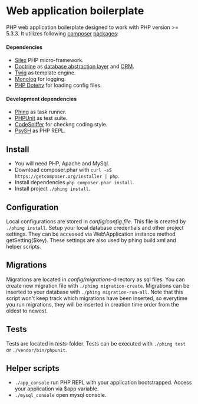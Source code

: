 # Web application boilerplate

PHP web application boilerplate designed to work with PHP version >= 5.3.3.
It utilizes following [composer](https://getcomposer.org/doc/) [packages](https://packagist.org/):

#### Dependencies
 * [Silex](http://silex.sensiolabs.org/documentation) PHP micro-framework.
 * [Doctrine](http://www.doctrine-project.org/) as [database abstraction layer](http://docs.doctrine-project.org/projects/doctrine-dbal/en/latest/) and [ORM](http://docs.doctrine-project.org/projects/doctrine-orm/en/latest/).
 * [Twig](http://twig.sensiolabs.org/documentation) as template engine.
 * [Monolog](https://github.com/Seldaek/monolog) for logging.
 * [PHP Dotenv](https://github.com/josegonzalez/php-dotenv) for loading config files.

#### Development dependencies
 * [Phing](http://www.phing.info/trac/wiki/Users/Documentation) as task runner.
 * [PHPUnit](https://phpunit.de/manual/current/en/phpunit-book.html) as test suite.
 * [CodeSniffer](https://github.com/squizlabs/PHP_CodeSniffer/wiki) for checkng coding style.
 * [PsySH](https://github.com/bobthecow/psysh) as PHP REPL.


## Install

  * You will need PHP, Apache and MySql.
  * Download composer.phar with `curl -sS https://getcomposer.org/installer | php`.
  * Install dependencies `php composer.phar install`.
  * Install project `./phing install`.


## Configuration

Local configurations are stored in *config/config.file*. This file is created by 
`./phing install`. Setup your local database credentials and other project 
settings. They can be accessed via Web\Application instance method getSetting($key).
These settings are also used by phing build.xml and helper scripts.


## Migrations

Migrations are located in *config/migrations*-directory as sql files. You can create
new migration file with `./phing migration-create`. Migrations can be inserted
to your database with `./phing migration-run-all`. Note that this script won't
keep track which migrations have been inserted, so everytime you run migrations,
they will be inserted in creation time order from the oldest to newest.


## Tests

Tests are located in *tests*-folder. Tests can be executed with `./phing test`
or `./vendor/bin/phpunit`. 


## Helper scripts

  * `./app_console` run PHP REPL with your application bootstrapped. Access your application via $app variable.
  * `./mysql_console` open mysql console.
